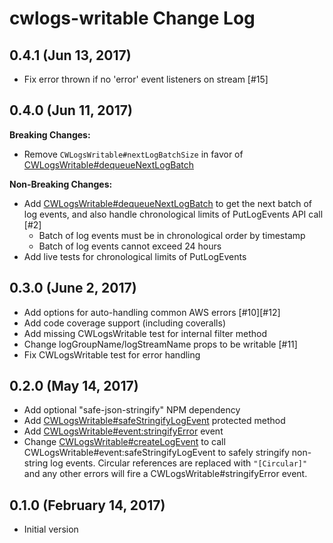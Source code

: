 # cwlogs-writable Change Log #

## 0.4.1 (Jun 13, 2017)

  * Fix error thrown if no 'error' event listeners on stream [#15]

## 0.4.0 (Jun 11, 2017)

  **Breaking Changes:**

  * Remove `CWLogsWritable#nextLogBatchSize` in favor of [CWLogsWritable#dequeueNextLogBatch](docs/api-protected.md#CWLogsWritable+dequeueNextLogBatch)

  **Non-Breaking Changes:**

  * Add [CWLogsWritable#dequeueNextLogBatch](docs/api-protected.md#CWLogsWritable+dequeueNextLogBatch) to get the next batch of log events,
    and also handle chronological limits of PutLogEvents API call [#2]
     * Batch of log events must be in chronological order by timestamp
     * Batch of log events cannot exceed 24 hours
  * Add live tests for chronological limits of PutLogEvents

## 0.3.0 (June 2, 2017)

  * Add options for auto-handling common AWS errors [#10][#12]
  * Add code coverage support (including coveralls)
  * Add missing CWLogsWritable test for internal filter method
  * Change logGroupName/logStreamName props to be writable [#11]
  * Fix CWLogsWritable test for error handling

## 0.2.0 (May 14, 2017)

  * Add optional "safe-json-stringify" NPM dependency
  * Add [CWLogsWritable#safeStringifyLogEvent](docs/api-protected.md#CWLogsWritable+safeStringifyLogEvent) protected method
  * Add [CWLogsWritable#event:stringifyError](docs/api-protected.md#CWLogsWritable+event_stringifyError) event
  * Change [CWLogsWritable#createLogEvent](docs/api-protected.md#CWLogsWritable+createLogEvent) to call
    CWLogsWritable#event:safeStringifyLogEvent to safely stringify
    non-string log events. Circular references are replaced with `"[Circular]"`
    and any other errors will fire a CWLogsWritable#stringifyError
    event.

## 0.1.0 (February 14, 2017)

  * Initial version
